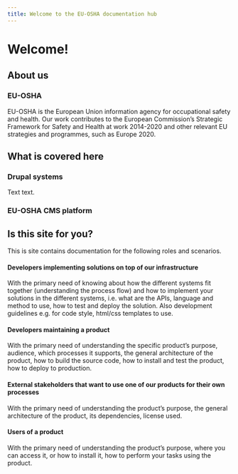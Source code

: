 ```yaml
---
title: Welcome to the EU-OSHA documentation hub
---
```


# Welcome!

## About us

### EU-OSHA

EU-OSHA is the European Union information agency for occupational safety and health. Our work contributes to the European Commission’s Strategic Framework for Safety and Health at work 2014-2020  and other relevant EU strategies and programmes, such as Europe 2020.

## What is covered here

### Drupal systems

Text text.

### EU-OSHA CMS platform

## Is this site for you?

This is site contains documentation for the following roles and scenarios.

#### Developers implementing solutions on top of our infrastructure

With the primary need of knowing about how the different systems fit together (understanding the process flow) and how to implement your solutions in the different systems, i.e. what are the APIs, language and method to use, how to test and deploy the solution. Also development guidelines e.g. for code style, html/css templates to use.

#### Developers maintaining a product

With the primary need of understanding the specific product’s purpose, audience, which processes it supports, the general architecture of the product, how to build the source code, how to install and test the product, how to deploy to production.

#### External stakeholders that want to use one of our products for their own processes

With the primary need of understanding the product’s purpose, the general architecture of the product, its dependencies, license used.

#### Users of a product

With the primary need of understanding the product’s purpose, where you can access it, or how to install it, how to perform your tasks using the product.
